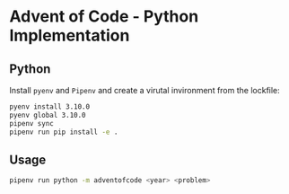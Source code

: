 # Advent of Code - Python Implementation

## Python

Install `pyenv` and `Pipenv` and create a virutal invironment from the lockfile:

```bash
pyenv install 3.10.0
pyenv global 3.10.0
pipenv sync
pipenv run pip install -e .
```

## Usage

```bash
pipenv run python -m adventofcode <year> <problem>
```